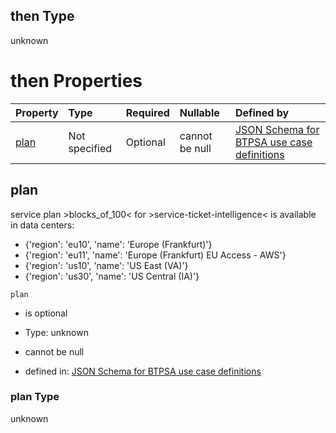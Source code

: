 ## then Type

unknown

# then Properties

| Property      | Type          | Required | Nullable       | Defined by                                                                                                                                                                                                                                        |
| :------------ | :------------ | :------- | :------------- | :------------------------------------------------------------------------------------------------------------------------------------------------------------------------------------------------------------------------------------------------ |
| [plan](#plan) | Not specified | Optional | cannot be null | [JSON Schema for BTPSA use case definitions](btpsa-usecase-properties-services-items-allof-1-then-allof-105-then-allof-0-then-properties-plan.md "undefined#/properties/services/items/allOf/1/then/allOf/105/then/allOf/0/then/properties/plan") |

## plan

service plan >blocks\_of\_100< for >service-ticket-intelligence< is available in data centers:

*   {'region': 'eu10', 'name': 'Europe (Frankfurt)'}
*   {'region': 'eu11', 'name': 'Europe (Frankfurt) EU Access - AWS'}
*   {'region': 'us10', 'name': 'US East (VA)'}
*   {'region': 'us30', 'name': 'US Central (IA)'}

`plan`

*   is optional

*   Type: unknown

*   cannot be null

*   defined in: [JSON Schema for BTPSA use case definitions](btpsa-usecase-properties-services-items-allof-1-then-allof-105-then-allof-0-then-properties-plan.md "undefined#/properties/services/items/allOf/1/then/allOf/105/then/allOf/0/then/properties/plan")

### plan Type

unknown

